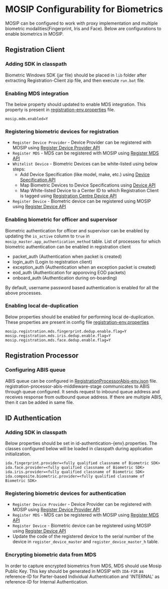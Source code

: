 # MOSIP Configurability for Biometrics
MOSIP can be configured to work with proxy implementation and multiple biometric modalities(Fingerprint, Iris and Face). Below are configurations to enable biometrics in MOSIP.

## Registration Client   

### Adding SDK in classpath
Biometric Windows SDK (jar file) should be placed in `lib` folder after extracting Registration-Client zip file, and then execute `run.bat` file.     

### Enabling MDS integration
The below property should updated to enable MDS integration. This property is present in [registration-env.properties](https://github.com/mosip/mosip-config/tree/master/config-templates/registration-env.properties) file. 

```
mosip.mdm.enabled=Y
```
 
### Registering biometric devices for registration
* `Register Device Provider` - Device Provider can be registered with MOSIP using [Register Device Provider API](Device-Management-APIs.md#post-deviceprovider)    
* `Register MDS` - MDS can be registered with MOSIP using [Register MDS API](Device-Management-APIs.md#post-mosipdeviceservice)     
* `Whitelist Device` - Biometric Devices can be white-listed using below steps:      
	* Add Device Specification (like model, make, etc.) using [Device Specification API](Device-APIs.md#post-devicespecifications)
	* Map Biometric Devices to Device Specifications using [Device API](Device-APIs.md#post-devices)
	* Map White-listed Device to a Center ID to which Registration Client is tagged using [Registration Centre Device API](Registration-Center-APIs.md#post-registrationcenterdevice)   
* `Register Device` - Biometric device can be registered using MOSIP using [Register Device API](Device-Management-APIs.md#post-registereddevices)   

### Enabling biometric for officer and supervisor
Biometric authentication for officer and supervisor can be enabled by updating the `is_active` column to `true` in `mosip_master.app_authentication_method` table. List of processes for which biometric authentication can be enabled in registration client      
* packet_auth (Authentication when packet is created)
* login_auth (Login to registration client)
* exception_auth (Authentication when an exception packet is created)
* eod_auth (Authentication for apporoving EOD packets)
* onboard_auth (Authentication during on-boarding)    

By default, username password based authentication is enabled for all the above processes.

### Enabling local de-duplication
Below properties should be enabled for performing local de-duplication. These properties are present in config file [registration-env.properties](https://github.com/mosip/mosip-config/tree/master/config-templates/registration-env.properties)     

```
mosip.registration.mds.fingerprint.dedup.enable.flag=Y    
mosip.registration.mds.iris.dedup.enable.flag=Y    
mosip.registration.mds.face.dedup.enable.flag=Y    
```

## Registration Processor    

### Configuring ABIS queue
ABIS queue can be configured in [RegistrationProcessorAbis-env.json](https://github.com/mosip/mosip-config/blob/master/config-templates/RegistrationProcessorAbis-env.json) file. registration-processor-abis-middleware-stage communicates to ABIS through queue configured. It sends request to inbound queue address and receives response from outbound queue address. If there are multiple ABIS, then it can be added in same file.

## ID Authentication

### Adding SDK in classpath
Below properties should be set in id-authentication-{env}.properties. The classes configured below will be loaded in classpath during application initialization.

````
ida.fingerprint.provider=<fully qualified classname of Biometric SDK>
ida.face.provider=<fully qualified classname of Biometric SDK>  
ida.iris.provider=<fully qualified classname of Biometric SDK>
ida.composite.biometric.provider=<fully qualified classname of Biometric SDK>
````   

### Registering biometric devices for authentication   
* `Register Device Provider` - Device Provider can be registered with MOSIP using [Register Device Provider API](Device-Management-APIs.md#post-deviceprovider)    
* `Register MDS` - MDS can be registered with MOSIP using [Register MDS API](Device-Management-APIs.md#post-mds)   
* `Register Device` - Biometric device can be registered using MOSIP using [Register Device API](Device-Management-APIs.md#post-registereddevices)     
* Update the code of the registered device to the serial number of the device in `register_device_master` and `register_device_master_h` table.

### Encrypting biometric data from MDS
In order to capture encrypted biometrics from MDS, MDS should use Mosip Public Key. This key should be generated in MOSIP with `IDA-FIR` as reference-ID for Parter-based Individual Authentication and 'INTERNAL' as reference-ID for Internal Authentication.